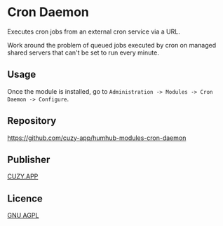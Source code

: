 # Cron Daemon

Executes cron jobs from an external cron service via a URL.

Work around the problem of queued jobs executed by cron on managed shared servers that can't be set to run every minute.


## Usage

Once the module is installed, go to `Administration -> Modules -> Cron Daemon -> Configure`.


## Repository

https://github.com/cuzy-app/humhub-modules-cron-daemon


## Publisher

[CUZY.APP](https://www.cuzy.app/)


## Licence

[GNU AGPL](https://github.com/cuzy-app/humhub-modules-cron-daemon/blob/master/docs/LICENCE.md)